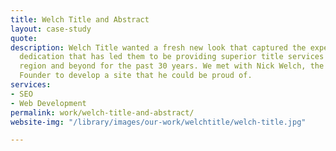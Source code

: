 ```yaml
---
title: Welch Title and Abstract
layout: case-study
quote: 
description: Welch Title wanted a fresh new look that captured the experience and
  dedication that has led them to be providing superior title services to the Indiana
  region and beyond for the past 30 years. We met with Nick Welch, the President and
  Founder to develop a site that he could be proud of.
services:
- SEO
- Web Development
permalink: work/welch-title-and-abstract/
website-img: "/library/images/our-work/welchtitle/welch-title.jpg"

---
```

